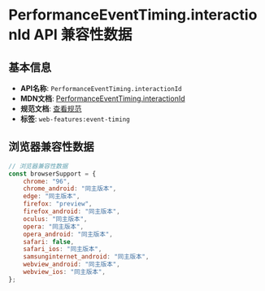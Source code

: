 # PerformanceEventTiming.interactionId API 兼容性数据

## 基本信息

- **API名称**: `PerformanceEventTiming.interactionId`
- **MDN文档**: [PerformanceEventTiming.interactionId](https://developer.mozilla.org/docs/Web/API/PerformanceEventTiming/interactionId)
- **规范文档**: [查看规范](https://w3c.github.io/event-timing/#dom-performanceeventtiming-interactionid)
- **标签**: `web-features:event-timing`

## 浏览器兼容性数据

```javascript
// 浏览器兼容性数据
const browserSupport = {
    chrome: "96",
    chrome_android: "同主版本",
    edge: "同主版本",
    firefox: "preview",
    firefox_android: "同主版本",
    oculus: "同主版本",
    opera: "同主版本",
    opera_android: "同主版本",
    safari: false,
    safari_ios: "同主版本",
    samsunginternet_android: "同主版本",
    webview_android: "同主版本",
    webview_ios: "同主版本",
};

```

